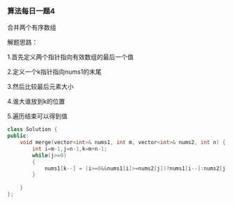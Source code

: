 ### 算法每日一题4

合并两个有序数组

解题思路：

1.首先定义两个指针指向有效数组的最后一个值

2.定义一个k指针指向nums1的末尾

3.然后比较最后元素大小

4.谁大谁放到k的位置

5.遍历结束可以得到值

```c++
class Solution {
public:
    void merge(vector<int>& nums1, int m, vector<int>& nums2, int n) {
        int i=m-1,j=n-1,k=m+n-1;
        while(j>=0)
        {
            nums1[k--] = (i>=0&&nums1[i]>=nums2[j])?nums1[i--]:nums2[j--];
        }
          
    }
};
```


